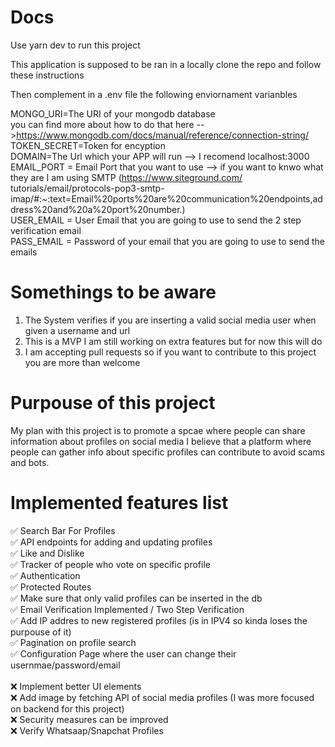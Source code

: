 # Docs

Use yarn dev to run this project


This application is supposed to be ran in a locally clone the repo and follow these instructions<br/> 


Then complement in a .env file the following enviornament varianbles<br/> 

MONGO_URI=The URI of your mongodb database <br/> 
you can find more about how to do that here -->https://www.mongodb.com/docs/manual/reference/connection-string/<br/> 
TOKEN_SECRET=Token for encyption<br/> 
DOMAIN=The Url which your APP will run --> I recomend localhost:3000<br/> 
EMAIL_PORT = Email Port that you want to use --> if you want to knwo what they are I am using SMTP (https://www.siteground.com/ tutorials/email/protocols-pop3-smtp-imap/#:~:text=Email%20ports%20are%20communication%20endpoints,address%20and%20a%20port%20number.)<br/> 
USER_EMAIL = User Email that you are going to use to send the 2 step verification email<br/> 
PASS_EMAIL = Password of your email that you are going to use to send the emails<br/> 


# Somethings to be aware

1. The System verifies if you are inserting a valid social media user when given a username and url
2. This is a MVP I am still working on extra features but for now this will do
3. I am accepting pull requests so if you want to contribute to this project you are more than welcome

# Purpouse of this project

My plan with this project is to promote a spcae where people can share information about profiles on social media I believe that a platform where people can gather info about specific profiles can contribute to avoid scams and bots.

# Implemented features list

 :white_check_mark: Search Bar For Profiles<br /> 
 :white_check_mark: API endpoints for adding and updating profiles <br/> 
 :white_check_mark: Like and Dislike <br /> 
 :white_check_mark: Tracker of people who vote on specific profile<br /> 
 :white_check_mark: Authentication<br /> 
 :white_check_mark: Protected Routes<br /> 
 :white_check_mark: Make sure that only valid profiles can be inserted in the db<br /> 
 :white_check_mark: Email Verification Implemented / Two Step Verification <br/> 
 :white_check_mark:  Add IP addres to new registered profiles (is in IPV4 so kinda loses the purpouse of it) <br />
 :white_check_mark:  Pagination on profile search <br /> 
 :white_check_mark:  Configuration Page where the user can change their usernmae/password/email <br /> 
    <br /> 
 :x: Implement better UI elements <br /> 
 :x: Add image by fetching API of social media profiles (I was more focused on backend for this project)<br /> 
 :x: Security measures can be improved <br /> 
 :x: Verify Whatsaap/Snapchat Profiles <br />

